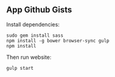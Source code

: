 ## App Github Gists

Install dependencies:

    sudo gem install sass
    npm install -g bower browser-sync gulp
    npm install

Then run website:

    gulp start